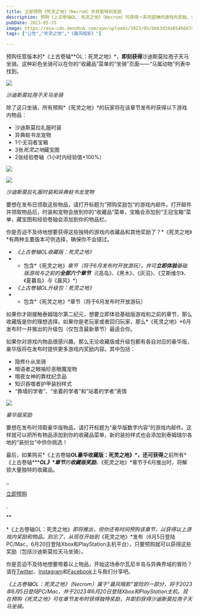 ```yaml
---
title: 立即预购《死灵之地》（Necrom）并获取特别奖励
description: 预购《上古卷轴OL：死灵之地》（Necrom）可获得一系列超棒的游戏内奖励，包括独特的收藏品和道具——该章节将于6月5日登陆PC/Mac，6月20日登陆Xbox和PlayStation主机。想进一步了解吗？请继续阅读！
pubDate: 2023-05-25
image: https://eso-cdn.denohub.com/ape/uploads/2023/05/bb63d19a8546667c112f288e839f9fef.jpg
tags: ["公告","死灵之地","《晨风暗影》"]

---
```


预购任意版本的*《上古卷轴**OL：死灵之地》*，**即刻获得**沙迪斯莫拉孢子天马坐骑。这种彩色坐骑可以在你的“收藏品”菜单的“坐骑”页面——“马属动物”列表中找到。

![](https://eso-cdn.denohub.com/ape/uploads/2023/05/b81383ef88eed1ee7e1cb77eeab55f95.jpg)

<p class="text-gray-500 text-sm text-center"><i>沙迪斯莫拉孢子天马坐骑</i></p>

除了这只坐骑，所有预购*《死灵之地》*的玩家将在该章节发布时获得以下游戏内物品：

- 沙迪斯莫拉礼服时装
- 异典蛀书龙宠物
- 1个无羽者宝箱
- 3张*死灵之地*藏宝图
- 2张经验卷轴（1小时内经验值+100%）

![](https://eso-cdn.denohub.com/ape/uploads/2023/05/87e2632b9e3e7e185f12adb3a9e81441.jpg)

![](https://eso-cdn.denohub.com/ape/uploads/2023/05/b04ba4933ae50c8f455a7385d0ffd750.jpg)

<p class="text-gray-500 text-sm text-center"><i>沙迪斯莫拉礼服时装和异典蛀书龙宠物</i></p>

要想在发布日领取这些物品，请打开标题为“预购奖励包”的游戏内邮件。打开邮件并领取物品后，时装和宠物会放到你的“收藏品”菜单，宝箱会添加到“王冠宝箱”菜单，藏宝图和经验卷轴会添加到你的物品栏。

你是否迫不及待地想要获得这些独特的游戏内收藏品和其他奖励了？*《死灵之地》*有两种主要版本可供选择，确保你不会错过。

- _《上古卷轴OL收藏版：死灵之地》_
-
  - 包含*《死灵之地》_章节（将于6月发布时开放游玩），并可**立即体验**基础版游戏与之前的**全部六个章节**（_《高岛》、《黑木》、《灰沼》、《艾斯维尔》、《夏暮岛》_与_《晨风》*）
- _《上古卷轴OL升级包：死灵之地》_
-
  - 包含*《死灵之地》*章节（将于6月发布时开放游玩）

如果你才刚接触泰姆瑞尔第二纪元，想要立即体验基础版游戏和之前的章节，那么收藏版是你的理想选择。如果你是老玩家或者回归玩家，那么*《死灵之地》*6月发布时一并推出的升级包（仅包含最新章节）最适合你。

如果你对游戏内物品很感兴趣，那么无论收藏版或升级包都有各自对应的豪华版，豪华版将在发布时提供更多游戏内奖励内容。其中包括：

- 隐修仆从坐骑
- 暗语者之眼袖珍恶眼魔宠物
- 暗夜女神的靠枕纪念品
- 知识吞噬者护甲装扮样式
- “靠墙的学者”、“坐着的学者”和“站着的学者”表情

![](https://eso-cdn.denohub.com/ape/uploads/2023/01/ebe459317e08dd9b09fbab8d8f9a7512.jpg)

<p class="text-gray-500 text-sm text-center"><i>豪华版奖励</i></p>

要想在发布时领取豪华版物品，请打开标题为“豪华版数字内容”的游戏内邮件。这样就可以把所有物品添加到你的收藏品菜单，新的装扮样式也会添加到泰姆瑞尔各地的“装扮台”中供你挑选！

最后，如果购买*《上古卷轴**OL豪华收藏版：死灵之地》*，还可获得**之前所有*《上古卷轴***_**OL》*章节**的**收藏版奖励**。_《死灵之地》*章节于6月推出时，将解锁大量独特的收藏品。

[![]() ![]() ![]()](/cn/joinus)

[立即预购](/cn/joinus)

[![]() ![]()](/cn/joinus)

**

*《上古卷轴OL：死灵之地》_即将推出，但你还有时间预购该章节，以获得以上游戏内奖励和物品。别忘了，从现在开始到_《死灵之地》*发布（6月5日登陆PC/Mac，6月20日登陆Xbox和PlayStation主机平台），只要预购就可以获得这些奖励（包括沙迪斯莫拉天马坐骑）。

你是否迫不及待地想要带着以上物品，开始这场泰尔瓦尼半岛与异典界域的冒险？请在[Twitter](https://twitter.com/TESOnline)、[Instagram](https://www.instagram.com/elderscrollsonline/)和[Facebook](https://www.facebook.com/elderscrollsonline)上与我们分享吧。

_《上古卷轴OL：死灵之地》（Necrom）属于“晨风暗影”冒险的一部分，将于2023年6月5日登陆PC/Mac，并于2023年6月20日登陆Xbox和PlayStation主机。现在预购《死灵之地》可在章节发布时获得独特奖励，并即刻获得沙迪斯莫拉孢子天马坐骑。_
